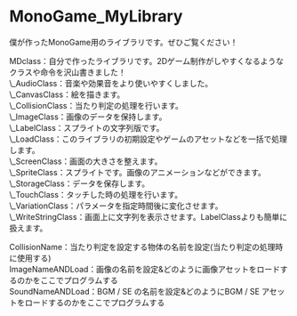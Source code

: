 # MonoGame_MyLibrary
僕が作ったMonoGame用のライブラリです。ぜひご覧ください！

MDclass：自分で作ったライブラリです。2Dゲーム制作がしやすくなるようなクラスや命令を沢山書きました！  
\\_AudioClass：音楽や効果音をより使いやすくしました。  
\\_CanvasClass：絵を描きます。  
\\_CollisionClass：当たり判定の処理を行います。  
\\_ImageClass：画像のデータを保持します。  
\\_LabelClass：スプライトの文字列版です。  
\\_LoadClass：このライブラリの初期設定やゲームのアセットなどを一括で処理します。  
\\_ScreenClass：画面の大きさを整えます。  
\\_SpriteClass：スプライトです。画像のアニメーションなどができます。  
\\_StorageClass：データを保存します。  
\\_TouchClass：タッチした時の処理を行います。  
\\_VariationClass：パラメータを指定時間後に変化させます。  
\\_WriteStringClass：画面上に文字列を表示させます。LabelClassよりも簡単に扱えます。  

CollisionName：当たり判定を設定する物体の名前を設定(当たり判定の処理時に使用する)  
ImageNameANDLoad：画像の名前を設定&どのように画像アセットをロードするのかをここでプログラムする  
SoundNameANDLoad：BGM / SE の名前を設定&どのようにBGM / SE アセットをロードするのかをここでプログラムする  
